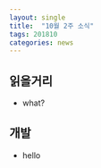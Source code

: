 ```yaml
---
layout: single
title:  "10월 2주 소식"
tags: 201810
categories: news
---
```

## 읽을거리

- what?

## 개발

- hello

